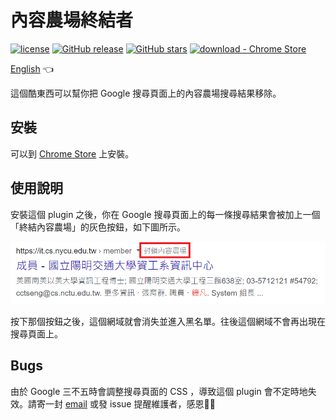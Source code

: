 # 內容農場終結者

[![license](https://img.shields.io/badge/license-MIT-blue)](#license) [![GitHub release](https://img.shields.io/github/release/wdzeng/The-Content-Farm-Terminator)](https://gitHub.com/wdzeng/The-Content-Farm-Terminator/releases/) [![GitHub stars](https://img.shields.io/github/stars/wdzeng/The-Content-Farm-Terminator)](#stars) [![download - Chrome Store](https://img.shields.io/badge/download-Chrome_Store-2ea44f)](https://chrome.google.com/webstore/detail/the-content-farm-terminat/chhekpgdckchblnfdelceaigmlfbakgn)

[English](README_en.md) 👈

這個酷東西可以幫你把 Google 搜尋頁面上的內容農場搜尋結果移除。

## 安裝

可以到 [Chrome Store](https://chrome.google.com/webstore/detail/the-content-farm-terminat/chhekpgdckchblnfdelceaigmlfbakgn) 上安裝。

## 使用說明

安裝這個 plugin 之後，你在 Google 搜尋頁面上的每一條搜尋結果會被加上一個「終結內容農場」的灰色按鈕，如下圖所示。

![demo](res/demo.png)

按下那個按鈕之後，這個網域就會消失並進入黑名單。往後這個網域不會再出現在搜尋頁面上。

## Bugs

由於 Google 三不五時會調整搜尋頁面的 CSS ，導致這個 plugin 會不定時地失效。請寄一封 [email](mailto:me@hyperbola.me) 或發 issue 提醒維護者，感恩🙏🙏
